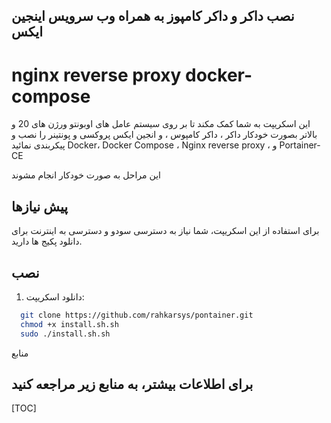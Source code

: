 
 ## نصب داکر و داکر کامپوز به همراه وب سرویس اینجین ایکس
 # nginx reverse proxy docker-compose

این اسکریپت به شما کمک مکند تا بر روی سیستم عامل های اوبونتو ورژن های 20 و بالاتر بصورت خودکار داکر ، داکر کامپوس ، و انجین ایکس پروکسی و پونتینر را نصب و پیکربندی نمائید 
Docker، Docker Compose ، Nginx reverse proxy  ، و Portainer-CE

 این مراحل به صورت خودکار انجام مشوند

## پیش نیازها

برای استفاده از این اسکریپت، شما نیاز به دسترسی سودو و دسترسی به اینترنت برای دانلود پکیج ها دارید.

## نصب

1. دانلود اسکریپت:

```sh
  git clone https://github.com/rahkarsys/pontainer.git
  chmod +x install.sh.sh
  sudo ./install.sh.sh
```
منابع

## برای اطلاعات بیشتر، به منابع زیر مراجعه کنید


[TOC]




